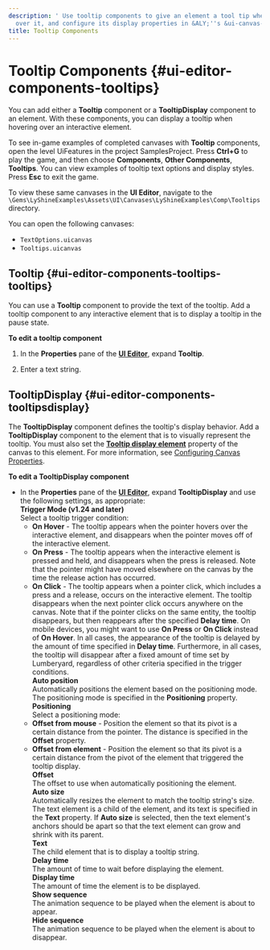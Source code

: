 ```yaml
---
description: ' Use tooltip components to give an element a tool tip when hovering
  over it, and configure its display properties in &ALY;''s &ui-canvas-editor;. '
title: Tooltip Components
---
```

# Tooltip Components {#ui-editor-components-tooltips}

You can add either a **Tooltip** component or a **TooltipDisplay** component to an element\. With these components, you can display a tooltip when hovering over an interactive element\.

To see in\-game examples of completed canvases with **Tooltip** components, open the level UiFeatures in the project SamplesProject\. Press **Ctrl\+G** to play the game, and then choose **Components**, **Other Components**, **Tooltips**\. You can view examples of tooltip text options and display styles\. Press **Esc** to exit the game\.

To view these same canvases in the **UI Editor**, navigate to the `\Gems\LyShineExamples\Assets\UI\Canvases\LyShineExamples\Comp\Tooltips` directory\.

You can open the following canvases:
+ `TextOptions.uicanvas`
+ `Tooltips.uicanvas`

## Tooltip {#ui-editor-components-tooltips-tooltips}

You can use a **Tooltip** component to provide the text of the tooltip\. Add a tooltip component to any interactive element that is to display a tooltip in the pause state\.

**To edit a tooltip component**

1. In the **Properties** pane of the [**UI Editor**](/docs/userguide/ui/editor/using.md), expand **Tooltip**\.

1. Enter a text string\.

## TooltipDisplay {#ui-editor-components-tooltipsdisplay}

The **TooltipDisplay** component defines the tooltip's display behavior\. Add a **TooltipDisplay** component to the element that is to visually represent the tooltip\. You must also set the [**Tooltip display element**](/docs/userguide/ui/editor/canvas-properties#editor-properties-tooltips) property of the canvas to this element\. For more information, see [Configuring Canvas Properties](/docs/userguide/ui/editor/canvas-properties.md)\.

**To edit a TooltipDisplay component**
+ In the **Properties** pane of the [**UI Editor**](/docs/userguide/ui/editor/using.md), expand **TooltipDisplay** and use the following settings, as appropriate:  
**Trigger Mode \(v1\.24 and later\)**  
Select a tooltip trigger condition:  
  + **On Hover** - The tooltip appears when the pointer hovers over the interactive element, and disappears when the pointer moves off of the interactive element\.
  + **On Press** - The tooltip appears when the interactive element is pressed and held, and disappears when the press is released\. Note that the pointer might have moved elsewhere on the canvas by the time the release action has occurred\.
  + **On Click** - The tooltip appears when a pointer click, which includes a press and a release, occurs on the interactive element\. The tooltip disappears when the next pointer click occurs anywhere on the canvas\. Note that if the pointer clicks on the same entity, the tooltip disappears, but then reappears after the specified **Delay time**\.
On mobile devices, you might want to use **On Press** or **On Click** instead of **On Hover**\.
In all cases, the appearance of the tooltip is delayed by the amount of time specified in **Delay time**\. Furthermore, in all cases, the tooltip will disappear after a fixed amount of time set by Lumberyard, regardless of other criteria specified in the trigger conditions\.  
**Auto position**  
Automatically positions the element based on the positioning mode\. The positioning mode is specified in the **Positioning** property\.  
**Positioning**  
Select a positioning mode:  
  + **Offset from mouse** - Position the element so that its pivot is a certain distance from the pointer\. The distance is specified in the **Offset** property\.
  + **Offset from element** - Position the element so that its pivot is a certain distance from the pivot of the element that triggered the tooltip display\.  
**Offset**  
The offset to use when automatically positioning the element\.  
**Auto size**  
Automatically resizes the element to match the tooltip string's size\. The text element is a child of the element, and its text is specified in the **Text** property\. If **Auto size** is selected, then the text element's anchors should be apart so that the text element can grow and shrink with its parent\.  
**Text**  
The child element that is to display a tooltip string\.  
**Delay time**  
The amount of time to wait before displaying the element\.  
**Display time**  
The amount of time the element is to be displayed\.  
**Show sequence**  
The animation sequence to be played when the element is about to appear\.  
**Hide sequence**  
The animation sequence to be played when the element is about to disappear\.